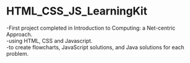 # HTML_CSS_JS_LearningKit
 
 -First project completed in Introduction to Computing: a Net-centric Approach. <br/>
 -using HTML, CSS and Javascript.<br/>
 -to create flowcharts, JavaScript solutions, and Java solutions for each problem.<br/>
